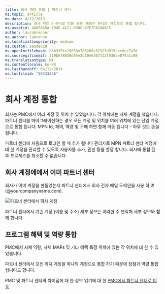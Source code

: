 ```yaml
---
title: 회사 계정 통합 | 파트너 센터
ms.topic: article
ms.date: 4/12/2019
description: 회사 파트너 센터로 이동 모든 계정은 하나의 계정으로 통합 됩니다.
ms.assetid: 4A07A85A-594E-4121-808C-37E7FA18A0C5
author: laurabrenner
ms.author: labrenne
ms.localizationpriority: medium
ms.custom: seodec18
ms.openlocfilehash: b3b3f5fe29830e786206e31927d015acc0ec7a7d
ms.sourcegitcommit: 319b6f8850d95e2b10e6367312f9365e079a1c88
ms.translationtype: MT
ms.contentlocale: ko-KR
ms.lasthandoff: 04/12/2019
ms.locfileid: "59533856"
---
```

# <a name="consolidate-your-company-accounts"></a>회사 계정 통합

회사는 PMC에서 여러 계정 및 위치 수 있었습니다. 각 위치에는 자체 계정을 했습니다. 파트너 센터를 마이그레이션하는 경우 모든 계정 및 위치를 여러 위치에 있는 단일 계정으로 통합 됩니다. MPN Id, 혜택, 역량 및 구매 하면 함께 이동 됩니다 – 아무 것도 손실 됩니다. 

파트너 센터에 처음으로 로그인 할 때 추가 됩니다 관리자로 MPN 파트너 센터 계정에 대 한 계정을 관리할 수 있도록 사용자를 추가, 권한 등을 할당 합니다. 회사에 통합 된 후 프로세스를 취소할 수 없습니다.

## <a name="your-company-already-has-an-account-in-partner-center"></a>회사 계정에에서 이미 파트너 센터

회사가 이미 계정을 만들었는지 파트너 센터에서 회사 전자 메일 도메인을 사용 하 여 (@yourcompanyname.com).

![파트너 센터에서 회사 계정](images/company1.png)

파트너 센터에서 기존 계정 (이름 및 주소) 세부 정보는 이러한 주 연락처 세부 정보와 함께 합니다. 

## <a name="consolidating-your-benefits-and-competencies"></a>프로그램 혜택 및 역량 통합

PMC에서 자체 역량, 자체 MAPs 및 기타 혜택 특정 위치에 있는 각 위치에 대 한 수 있었습니다.

파트너 센터에서 모든 위치 계정을 하나의 계정으로 통합 하기 때문에 장점과 역량 통합 됩니다도 합니다. 

PMC 및 파트너 센터의 차이점에 대 한 정보 읽기에 대 한 [PMC에서 파트너 센터로 이동](pmc-pc-map.md)
